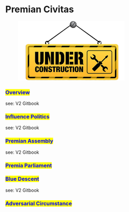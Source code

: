 # Premian Civitas

<figure><img src="../.gitbook/assets/architectural-engineering-home-construction-new-york-city-artframe-royalty-free-under-construction-removebg-preview (2).png" alt="" width="333"><figcaption></figcaption></figure>

### <mark style="color:blue;">Overview</mark>

see: V2 Gitbook

### <mark style="color:blue;">Influence Politics</mark>

see: V2 Gitbook

### <mark style="color:blue;">Premian Assembly</mark>

see: V2 Gitbook

### <mark style="color:blue;">Premia Parliament</mark>

### <mark style="color:blue;">Blue Descent</mark>

see: V2 Gitbook

### <mark style="color:blue;">Adversarial Circumstance</mark>
